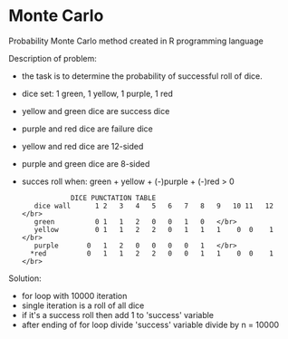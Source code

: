 # Monte Carlo 
Probability Monte Carlo method created in R programming language

Description of problem:
  - the task is to determine the probability of successful roll of dice.
  - dice set: 1 green, 1 yellow, 1 purple, 1 red
  - yellow and green dice are success dice
  - purple and red dice are failure dice
  - yellow and red dice are 12-sided
  - purple and green dice are 8-sided
  - succes roll when:
    green + yellow + (-)purple + (-)red > 0

                    DICE PUNCTATION TABLE
           dice wall	  1	2	3	4	5	6	7	8	9	10 11	12 </br>
           green	      0	1	1	2	0	0	1	0	</br>
           yellow	      0	1	1	2	2	0	1	1	1	 0	0	 1 </br>
           purple       0	1	2	0	0	0	0	1	</br>
          *red     	    0	1	1	2	2	0	0	1	1	 0	0	 1 </br>

Solution:
  - for loop with 10000 iteration
  - single iteration is a roll of all dice
  - if it's a success roll then add 1 to 'success' variable
  - after ending of for loop divide 'success' variable divide by n = 10000
